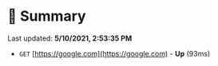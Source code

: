 # 📖 Summary
Last updated: **5/10/2021, 2:53:35 PM**

- `GET` [https://google.com](https://google.com) - **Up** (93ms)
